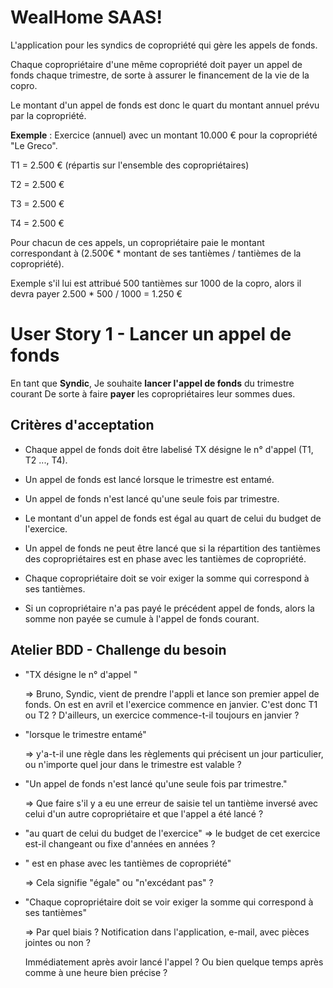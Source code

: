 # WealHome SAAS!

L'application pour les syndics de copropriété qui gère les appels de fonds.

Chaque copropriétaire d'une même copropriété doit payer un appel de fonds chaque trimestre, de sorte à assurer le financement de la vie de la copro.

Le montant d'un appel de fonds est donc le quart du montant annuel prévu par la copropriété.

**Exemple** : Exercice (annuel) avec un montant 10.000 € pour la copropriété "Le Greco".

T1 = 2.500 € (répartis sur l'ensemble des copropriétaires)

T2 = 2.500 €

T3 = 2.500 €

T4 = 2.500 €

Pour chacun de ces appels, un copropriétaire paie le montant correspondant à (2.500€ * montant de ses tantièmes / tantièmes de la copropriété).

Exemple s'il lui est attribué 500 tantièmes sur 1000 de la copro, alors il devra payer 2.500 * 500 / 1000 = 1.250 €


# User Story 1 - Lancer un appel de fonds

En tant que **Syndic**,
Je souhaite **lancer l'appel de fonds** du trimestre courant
De sorte à faire **payer** les copropriétaires leur sommes dues.

## Critères d'acceptation

- Chaque appel de fonds doit être labelisé TX désigne le n° d'appel (T1, T2 ..., T4).


-  Un appel de fonds est lancé lorsque le trimestre est entamé.


-  Un appel de fonds n'est lancé qu'une seule fois par trimestre.


-  Le montant d'un appel de fonds est égal au quart de celui du budget de l'exercice.


-  Un appel de fonds ne peut être lancé que si la répartition des tantièmes des copropriétaires  est en phase avec les tantièmes de copropriété.


-  Chaque copropriétaire doit se voir exiger la somme qui correspond à ses tantièmes.


- Si un copropriétaire n'a pas payé le précédent appel de fonds, alors la somme non payée se cumule à l'appel de fonds courant.


## Atelier BDD - Challenge du besoin

- "TX désigne le n° d'appel "

  => Bruno, Syndic, vient de prendre l'appli et lance son premier appel de fonds. On est en avril et l'exercice commence en janvier.
  C'est donc T1 ou T2 ?
  D'ailleurs, un exercice commence-t-il toujours en janvier ?


-  "lorsque le trimestre entamé"

   => y'a-t-il une règle dans les règlements qui précisent un jour particulier, ou n'importe quel jour dans le trimestre est valable ?


-  "Un appel de fonds n'est lancé qu'une seule fois par trimestre."

   => Que faire s'il y a eu une erreur de saisie tel un tantième inversé avec celui d'un autre copropriétaire et que l'appel a été lancé ?


- "au quart de celui du budget de l'exercice"
  => le budget de cet exercice est-il changeant ou fixe d'années en années ?


- " est en phase avec les tantièmes de copropriété"

  => Cela signifie "égale" ou "n'excédant pas" ?


- "Chaque copropriétaire doit se voir exiger la somme qui correspond à ses tantièmes"

  => Par quel biais ?
  Notification dans l'application, e-mail, avec pièces jointes ou non ?

  Immédiatement après avoir lancé l'appel ? Ou bien quelque temps après comme à une heure bien précise ?



